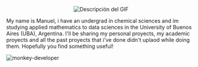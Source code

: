 




<p align="center">
  <img src="![icegif-18](https://github.com/user-attachments/assets/3f5e13e4-576a-4829-8b0d-a1dce8808f13)" alt="Descripción del GIF">
</p>





My name is Manuel, i have an undergrad in chemical sciences and im studying applied mathematics to data sciences in the University of Buenos Aires (UBA), Argentina. 
I'll be sharing my personal proyects, my academic proyects and  all the past proyects that i've done didn't uplaod while doing them. Hopefully you find something useful! 

![monkey-developer](https://github.com/user-attachments/assets/6db7f6f5-e1f7-4056-8a5e-f69607b18b52)
